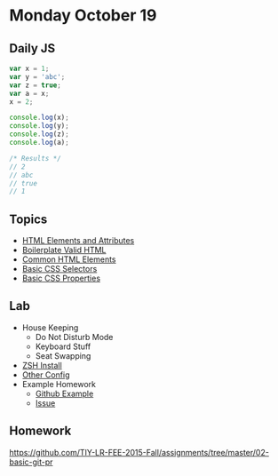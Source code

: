 # Monday October 19


## Daily JS

```js
var x = 1;
var y = 'abc';
var z = true;
var a = x;
x = 2;

console.log(x);
console.log(y);
console.log(z);
console.log(a);

/* Results */
// 2
// abc
// true
// 1
```

## Topics

- [HTML Elements and Attributes](html.html)
- [Boilerplate Valid HTML](boilerplate.html)
- [Common HTML Elements](elements.html)
- [Basic CSS Selectors](selectors.html)
- [Basic CSS Properties](properties.html)

## Lab

- House Keeping
  - Do Not Disturb Mode
  - Keyboard Stuff
  - Seat Swapping
- [ZSH Install](../day-0/zsh.html)
- [Other Config](../day-0/other.html)
- Example Homework
  - [Github Example](https://github.com/TIY-LR-FEE-2015-Fall/example-hw)
  - [Issue](https://github.com/TIY-LR-FEE-2015-Fall/assignments/issues/5)

## Homework

https://github.com/TIY-LR-FEE-2015-Fall/assignments/tree/master/02-basic-git-pr
